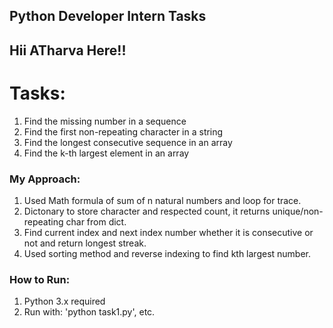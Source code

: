 ## Python Developer Intern Tasks
## Hii ATharva Here!!
# Tasks:
1. Find the missing number in a sequence
2. Find the first non-repeating character in a string
3. Find the longest consecutive sequence in an array
4. Find the k-th largest element in an array

### My Approach:
1. Used Math formula of sum of n natural numbers and loop for trace.
2. Dictonary to store character and respected count, it returns unique/non-repeating char from dict.
3. Find current index and next index number whether it is consecutive or not and return longest streak.
4. Used sorting method and reverse indexing to find kth largest number.

### How to Run:
1. Python 3.x required
2. Run with: 'python task1.py', etc.
